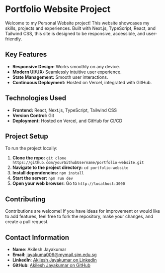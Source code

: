 # Portfolio Website Project

Welcome to my Personal Website project! This website showcases my skills, projects and experiences. Built with Next.js, TypeScript, React, and Tailwind CSS, this site is designed to be responsive, accessible, and user-friendly.

## Key Features

- **Responsive Design:** Works smoothly on any device.
- **Modern UI/UX:** Seamlessly intuitive user experience.
- **State Management:** Smooth user interactions.
- **Continuous Deployment:** Hosted on Vercel, integrated with GitHub.

## Technologies Used

- **Frontend:** React, Next.js, TypeScript, Tailwind CSS
- **Version Control:** Git
- **Deployment:** Hosted on Vercel, and GitHub for CI/CD

## Project Setup

To run the project locally:

1. **Clone the repo:** `git clone https://github.com/yourGithubUsername/portfolio-website.git`
2. **Navigate to the project directory:** `cd portfolio-website`
3. **Install dependencies:** `npm install`
4. **Start the server:** `npm run dev`
5. **Open your web browser:** Go to `http://localhost:3000`

## Contributing

Contributions are welcome! If you have ideas for improvement or would like to add features, feel free to fork the repository, make your changes, and create a pull request.

## Contact Information

- **Name**: Akilesh Jayakumar
- **Email**: jayakuma006@mymail.sim.edu.sg
- **LinkedIn**: [Akilesh Jayakumar on LinkedIn](https://www.linkedin.com/in/akileshjayakumar/)
- **GitHub**: [Akilesh Jayakumar on GitHub](https://github.com/akileshjayakumar)
